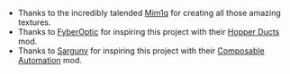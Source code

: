 + Thanks to the incredibly talended [Mim1q](https://www.curseforge.com/members/mim1q) for creating all those amazing textures.
+ Thanks to [FyberOptic](https://www.curseforge.com/members/fyberoptic) for inspiring this project with their [Hopper Ducts](https://www.curseforge.com/minecraft/mc-mods/hopper-ducts) mod.
+ Thanks to [Sargunv](https://www.curseforge.com/members/sargunv) for inspiring this project with their [Composable Automation](https://www.curseforge.com/minecraft/mc-mods/composable-automation) mod.